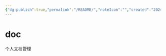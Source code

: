 ```yaml
---
{"dg-publish":true,"permalink":"/README/","noteIcon":"","created":"2024-01-03T10:55:58.588+08:00","updated":"2024-01-08T21:04:03.141+08:00"}
---
```


# doc
个人文档管理
